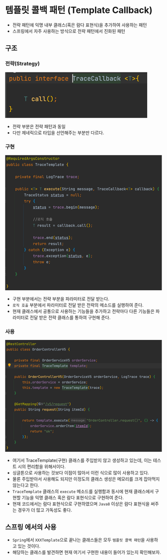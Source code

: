 # 템플릿 콜백 패턴 (Template Callback)
- 전략 패턴에 익명 내부 클래스(혹은 람다 표현식)을 추가하여 사용하는 패턴
- 스프링에서 자주 사용하는 방식으로 전략 패턴에서 진화된 패턴

## 구조

### 전략(Strategy)

![img_7.png](img_7.png)

- 전략 부분은 전략 패턴과 동일
- 다만 제네릭으로 타입을 선언해주는 부분만 다르다.

### 구현

![img_8.png](img_8.png)

- 구현 부분에서는 전략 부분을 파라미터로 전달 받는다.
- ```로직 호출``` 부분에서 파라미터로 전달 받은 전략의 메소드를 실행하여 준다.
- 현재 클래스에서 공통으로 사용하는 기능들을 추가하고 전략마다 다른 기능들은 파라미터로 전달 받은 전략 클래스를 통하여 구현해 준다.

### 사용

![img_9.png](img_9.png)

- 여기서 TraceTemplate(구현) 클래스를 주입받지 않고 생성하고 있는데, 이는 테스트 시의 편리함을 위해서이다.
- 싱글톤으로 사용하는 것보다 이점이 많아서 이런 식으로 많이 사용하고 있다.
- 물론 주입받아서 사용해도 되지만 이정도의 클래스 생성은 메모리를 크게 잡아먹지 않는다고 한다.
- ```TraceTemplate``` 클래스의 ```execute``` 메소드를 실행함과 동시에 현재 클래스에서 구현할 기능을 익명 클래스 혹은 람다 표현식으로 구현하여 준다.
- 현재 코드에서는 람다 표현식으로 구현하였으며 ```Java8``` 이상은 람다 표현식을 써주는 경우가 더 많고 가독성도 좋다.

## 스프링 에서의 사용
- ```Spring```에서 ```XXXTemplate```으로 끝나는 클래스들은 모두 ```템플릿 콜백 패턴```을 사용하고 있는 것이다.
- 해당하는 클래스를 발견하면 현재 여기서 구현한 내용이 들어가 있는지 확인해보자.